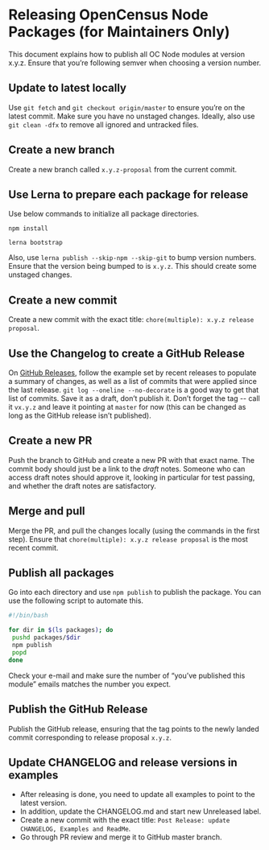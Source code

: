 # Releasing OpenCensus Node Packages (for Maintainers Only)

This document explains how to publish all OC Node modules at version x.y.z. Ensure that you’re following semver when choosing a version number.

## Update to latest locally

Use `git fetch` and `git checkout origin/master` to ensure you’re on the latest commit. Make sure
you have no unstaged changes. Ideally, also use `git clean -dfx` to remove all ignored and
untracked files.

## Create a new branch

Create a new branch called `x.y.z-proposal` from the current commit.

## Use Lerna to prepare each package for release

Use below commands to initialize all package directories.

```
npm install

lerna bootstrap
```

Also, use `lerna publish --skip-npm --skip-git` to bump version numbers.
Ensure that the version being bumped to is `x.y.z`. This should create some unstaged changes.

## Create a new commit

Create a new commit with the exact title: `chore(multiple): x.y.z release proposal`.

## Use the Changelog to create a GitHub Release

On [GitHub Releases](https://github.com/census-instrumentation/opencensus-node/releases),
follow the example set by recent releases to populate a summary of changes, as well as a list of
commits that were applied since the last release. `git log --oneline --no-decorate` is a good way
to get that list of commits. Save it as a draft, don’t publish it. Don’t forget the tag -- call
it `vx.y.z` and leave it pointing at `master` for now (this can be changed as long as the GitHub
release isn’t published).

## Create a new PR

Push the branch to GitHub and create a new PR with that exact name. The commit body should just
be a link to the *draft* notes. Someone who can access draft notes should approve it, looking
in particular for test passing, and whether the draft notes are satisfactory.

## Merge and pull

Merge the PR, and pull the changes locally (using the commands in the first step). Ensure that
`chore(multiple): x.y.z release proposal` is the most recent commit.

## Publish all packages

Go into each directory and use `npm publish` to publish the package. You can use the following
script to automate this.

```bash
#!/bin/bash

for dir in $(ls packages); do
 pushd packages/$dir
 npm publish
 popd
done
```

Check your e-mail and make sure the number of “you’ve published this module” emails matches the number you expect.

## Publish the GitHub Release

Publish the GitHub release, ensuring that the tag points to the newly landed commit corresponding to release proposal `x.y.z`.

## Update CHANGELOG and release versions in examples
* After releasing is done, you need to update all examples to point to the latest
version.
* In addition, update the CHANGELOG.md and start new Unreleased label.
* Create a new commit with the exact title: `Post Release: update CHANGELOG, Examples and ReadMe`.
* Go through PR review and merge it to GitHub master branch.
